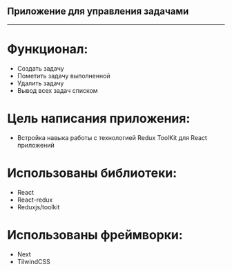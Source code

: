 ## Приложение для управления задачами

---

# Функционал:

- Создать задачу
- Пометить задачу выполненной
- Удалить задачу
- Вывод всех задач списком

# Цель написания приложения:

- Встройка навыка работы с технологией Redux ToolKit для React приложений

# Использованы библиотеки:

- React
- React-redux
- Reduxjs/toolkit

# Использованы фреймворки:

- Next
- TilwindCSS
